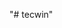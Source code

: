 "# tecwin" 


<!--
ORDEM DE EXECUÇÃO MANUAL:
IMPORTNCM
IMPORTST
APIST
APIPIS
APIPISDEB
DADOSST                       
AJUSTAIPI
AJUSTAST
ATUALIZANCM
AJUSTACST
ATUALIZA 
-->